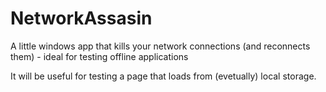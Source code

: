 # NetworkAssasin
A little windows app that kills your network connections (and reconnects them) - ideal for testing offline applications

It will be useful for testing a page that loads from (evetually) local storage.  
